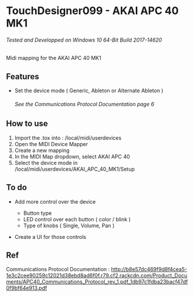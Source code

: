 # TouchDesigner099 - AKAI APC 40 MK1
###### Tested and Developped on Windows 10 64-Bit Build 2017-14620
Midi mapping for the AKAI APC 40 MK1

## Features
- Set the device mode ( Generic, Ableton or Alternate Ableton )
     ###### See the Communications Protocol Documentation page 6
 

## How to use
1. Import the .tox into : /local/midi/userdevices
2. Open the MIDI Device Mapper
3. Create a new mapping
4. In the MIDI Map dropdown, select AKAI APC 40
5. Select the device mode in /local/midi/userdevices/AKAI_APC_40_MK1/Setup

## To do
- Add more control over the device 
  - Button type
  - LED control over each button ( color / blink )
  - Type of knobs ( Single, Volume, Pan ) 
  
- Create a UI for those controls

## Ref
Communications Protocol Documentation :
http://b8e57dc469f9d8f4cea5-1e3c2cee90259c12021d38ebd8ad6f0f.r79.cf2.rackcdn.com/Product_Documents/APC40_Communications_Protocol_rev_1.pdf_1db97c1fdba23bacf47df0f9bf64e913.pdf
